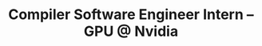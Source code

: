 ---
layout: page
title: Compiler Software Engineer Intern – GPU @ Nvidia
description: "Manager and Mentors:: Jerry Zheng, Howard Chen, James Player
Nvidia Corporation, May 2020 – Aug. 2020
· Worked on a prototypical LLVM backend compiler.
· Designed and developed an extensible vectorization pass.
· Designed and developed a Machine IR peephole optimizations driver."
importance: 1
category: intern
---